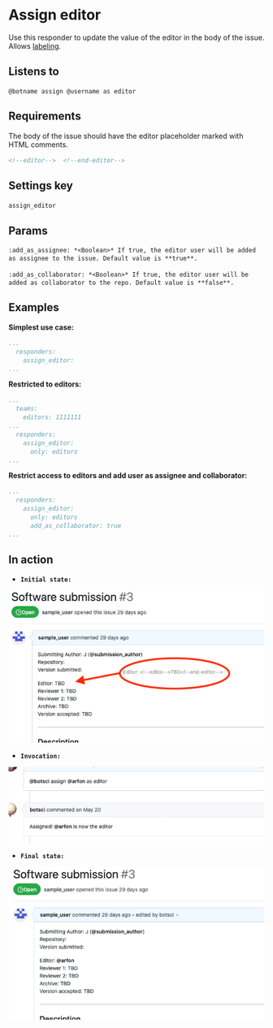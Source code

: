 Assign editor
=============

Use this responder to update the value of the editor in the body of the issue.
Allows [labeling](../labeling).

## Listens to

```
@botname assign @username as editor
```

## Requirements

The body of the issue should have the editor placeholder marked with HTML comments.

```html
<!--editor-->  <!--end-editor-->
```

## Settings key

`assign_editor`

## Params
```eval_rst
:add_as_assignee: *<Boolean>* If true, the editor user will be added as assignee to the issue. Default value is **true**.

:add_as_collaborator: *<Boolean>* If true, the editor user will be added as collaborator to the repo. Default value is **false**.
```

## Examples

**Simplest use case:**
```yaml
...
  responders:
    assign_editor:
...
```

**Restricted to editors:**
```yaml
...
  teams:
    editors: 1111111
...
  responders:
    assign_editor:
      only: editors
...
```

**Restrict access to editors and add user as assignee and collaborator:**
```yaml
...
  responders:
    assign_editor:
      only: editors
      add_as_collaborator: true
...
```

## In action

* **`Initial state:`**

![](../images/responders/assign_editor_1.png "Assign editor responder in action: Before")

* **`Invocation:`**

![](../images/responders/assign_editor_2.png "Assign editor responder in action: Invocation")

* **`Final state:`**

![](../images/responders/assign_editor_3.png "Assign editor responder in action: After")
